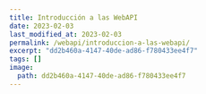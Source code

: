 ```yaml
---
title: Introducción a las WebAPI
date: 2023-02-03
last_modified_at: 2023-02-03
permalink: /webapi/introduccion-a-las-webapi/
excerpt: "dd2b460a-4147-40de-ad86-f780433ee4f7"
tags: []
image:
  path: dd2b460a-4147-40de-ad86-f780433ee4f7
---
```


## 

